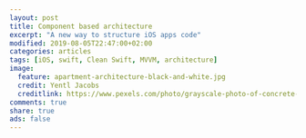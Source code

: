 ```yaml
---
layout: post
title: Component based architecture
excerpt: "A new way to structure iOS apps code"
modified: 2019-08-05T22:47:00+02:00
categories: articles
tags: [iOS, swift, Clean Swift, MVVM, architecture]
image:
  feature: apartment-architecture-black-and-white.jpg
  credit: Yentl Jacobs
  creditlink: https://www.pexels.com/photo/grayscale-photo-of-concrete-building-157811/
comments: true
share: true
ads: false
---
```

